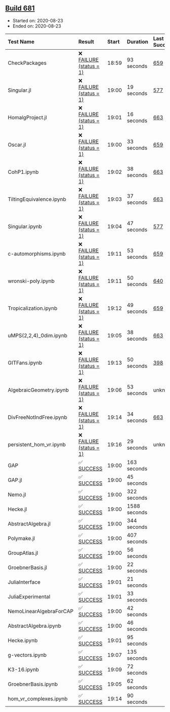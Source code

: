 ## [Build 681](https://oscarci.mathematik.uni-kl.de/job/oscar-stable/681/)

* Started on: 2020-08-23
* Ended on: 2020-08-23

| Test Name    | Result | Start | Duration | Last Success | First Failure |
|:-------------|:-------|:------|:---------|:-------------|:--------------|
| CheckPackages | ❌ [FAILURE (status = 1)](https://oscarci.mathematik.uni-kl.de/job/oscar-stable/681/artifact/logs/build-681/CheckPackages.log) | 18:59 | 93 seconds | [659](https://oscarci.mathematik.uni-kl.de/job/oscar-stable/659/) | [660](https://oscarci.mathematik.uni-kl.de/job/oscar-stable/660/) |
| Singular.jl | ❌ [FAILURE (status = 1)](https://oscarci.mathematik.uni-kl.de/job/oscar-stable/681/artifact/logs/build-681/Singular.jl.log) | 19:00 | 19 seconds | [577](https://oscarci.mathematik.uni-kl.de/job/oscar-stable/577/) | [578](https://oscarci.mathematik.uni-kl.de/job/oscar-stable/578/) |
| HomalgProject.jl | ❌ [FAILURE (status = 1)](https://oscarci.mathematik.uni-kl.de/job/oscar-stable/681/artifact/logs/build-681/HomalgProject.jl.log) | 19:01 | 16 seconds | [663](https://oscarci.mathematik.uni-kl.de/job/oscar-stable/663/) | [664](https://oscarci.mathematik.uni-kl.de/job/oscar-stable/664/) |
| Oscar.jl | ❌ [FAILURE (status = 1)](https://oscarci.mathematik.uni-kl.de/job/oscar-stable/681/artifact/logs/build-681/Oscar.jl.log) | 19:00 | 33 seconds | [659](https://oscarci.mathematik.uni-kl.de/job/oscar-stable/659/) | [660](https://oscarci.mathematik.uni-kl.de/job/oscar-stable/660/) |
| CohP1.ipynb | ❌ [FAILURE (status = 1)](https://oscarci.mathematik.uni-kl.de/job/oscar-stable/681/artifact/logs/build-681/CohP1.ipynb.log) | 19:02 | 38 seconds | [663](https://oscarci.mathematik.uni-kl.de/job/oscar-stable/663/) | [664](https://oscarci.mathematik.uni-kl.de/job/oscar-stable/664/) |
| TiltingEquivalence.ipynb | ❌ [FAILURE (status = 1)](https://oscarci.mathematik.uni-kl.de/job/oscar-stable/681/artifact/logs/build-681/TiltingEquivalence.ipynb.log) | 19:03 | 37 seconds | [663](https://oscarci.mathematik.uni-kl.de/job/oscar-stable/663/) | [664](https://oscarci.mathematik.uni-kl.de/job/oscar-stable/664/) |
| Singular.ipynb | ❌ [FAILURE (status = 1)](https://oscarci.mathematik.uni-kl.de/job/oscar-stable/681/artifact/logs/build-681/Singular.ipynb.log) | 19:04 | 47 seconds | [577](https://oscarci.mathematik.uni-kl.de/job/oscar-stable/577/) | [578](https://oscarci.mathematik.uni-kl.de/job/oscar-stable/578/) |
| c-automorphisms.ipynb | ❌ [FAILURE (status = 1)](https://oscarci.mathematik.uni-kl.de/job/oscar-stable/681/artifact/logs/build-681/c-automorphisms.ipynb.log) | 19:11 | 53 seconds | [659](https://oscarci.mathematik.uni-kl.de/job/oscar-stable/659/) | [660](https://oscarci.mathematik.uni-kl.de/job/oscar-stable/660/) |
| wronski-poly.ipynb | ❌ [FAILURE (status = 1)](https://oscarci.mathematik.uni-kl.de/job/oscar-stable/681/artifact/logs/build-681/wronski-poly.ipynb.log) | 19:11 | 50 seconds | [640](https://oscarci.mathematik.uni-kl.de/job/oscar-stable/640/) | [641](https://oscarci.mathematik.uni-kl.de/job/oscar-stable/641/) |
| Tropicalization.ipynb | ❌ [FAILURE (status = 1)](https://oscarci.mathematik.uni-kl.de/job/oscar-stable/681/artifact/logs/build-681/Tropicalization.ipynb.log) | 19:12 | 49 seconds | [659](https://oscarci.mathematik.uni-kl.de/job/oscar-stable/659/) | [660](https://oscarci.mathematik.uni-kl.de/job/oscar-stable/660/) |
| uMPS(2,2,4)_0dim.ipynb | ❌ [FAILURE (status = 1)](https://oscarci.mathematik.uni-kl.de/job/oscar-stable/681/artifact/logs/build-681/uMPS-2-2-4-_0dim.ipynb.log) | 19:05 | 38 seconds | [663](https://oscarci.mathematik.uni-kl.de/job/oscar-stable/663/) | [664](https://oscarci.mathematik.uni-kl.de/job/oscar-stable/664/) |
| GITFans.ipynb | ❌ [FAILURE (status = 1)](https://oscarci.mathematik.uni-kl.de/job/oscar-stable/681/artifact/logs/build-681/GITFans.ipynb.log) | 19:13 | 50 seconds | [398](https://oscarci.mathematik.uni-kl.de/job/oscar-stable/398/) | [399](https://oscarci.mathematik.uni-kl.de/job/oscar-stable/399/) |
| AlgebraicGeometry.ipynb | ❌ [FAILURE (status = 1)](https://oscarci.mathematik.uni-kl.de/job/oscar-stable/681/artifact/logs/build-681/AlgebraicGeometry.ipynb.log) | 19:06 | 53 seconds | unknown | unknown |
| DivFreeNotIndFree.ipynb | ❌ [FAILURE (status = 1)](https://oscarci.mathematik.uni-kl.de/job/oscar-stable/681/artifact/logs/build-681/DivFreeNotIndFree.ipynb.log) | 19:14 | 34 seconds | [663](https://oscarci.mathematik.uni-kl.de/job/oscar-stable/663/) | [664](https://oscarci.mathematik.uni-kl.de/job/oscar-stable/664/) |
| persistent_hom_vr.ipynb | ❌ [FAILURE (status = 1)](https://oscarci.mathematik.uni-kl.de/job/oscar-stable/681/artifact/logs/build-681/persistent_hom_vr.ipynb.log) | 19:16 | 29 seconds | unknown | unknown |
| GAP | ✅ [SUCCESS](https://oscarci.mathematik.uni-kl.de/job/oscar-stable/681/artifact/logs/build-681/GAP.log) | 19:00 | 163 seconds |  |  |
| GAP.jl | ✅ [SUCCESS](https://oscarci.mathematik.uni-kl.de/job/oscar-stable/681/artifact/logs/build-681/GAP.jl.log) | 19:00 | 45 seconds |  |  |
| Nemo.jl | ✅ [SUCCESS](https://oscarci.mathematik.uni-kl.de/job/oscar-stable/681/artifact/logs/build-681/Nemo.jl.log) | 19:00 | 322 seconds |  |  |
| Hecke.jl | ✅ [SUCCESS](https://oscarci.mathematik.uni-kl.de/job/oscar-stable/681/artifact/logs/build-681/Hecke.jl.log) | 19:00 | 1588 seconds |  |  |
| AbstractAlgebra.jl | ✅ [SUCCESS](https://oscarci.mathematik.uni-kl.de/job/oscar-stable/681/artifact/logs/build-681/AbstractAlgebra.jl.log) | 19:00 | 344 seconds |  |  |
| Polymake.jl | ✅ [SUCCESS](https://oscarci.mathematik.uni-kl.de/job/oscar-stable/681/artifact/logs/build-681/Polymake.jl.log) | 19:00 | 407 seconds |  |  |
| GroupAtlas.jl | ✅ [SUCCESS](https://oscarci.mathematik.uni-kl.de/job/oscar-stable/681/artifact/logs/build-681/GroupAtlas.jl.log) | 19:00 | 56 seconds |  |  |
| GroebnerBasis.jl | ✅ [SUCCESS](https://oscarci.mathematik.uni-kl.de/job/oscar-stable/681/artifact/logs/build-681/GroebnerBasis.jl.log) | 19:00 | 22 seconds |  |  |
| JuliaInterface | ✅ [SUCCESS](https://oscarci.mathematik.uni-kl.de/job/oscar-stable/681/artifact/logs/build-681/JuliaInterface.log) | 19:01 | 21 seconds |  |  |
| JuliaExperimental | ✅ [SUCCESS](https://oscarci.mathematik.uni-kl.de/job/oscar-stable/681/artifact/logs/build-681/JuliaExperimental.log) | 19:01 | 33 seconds |  |  |
| NemoLinearAlgebraForCAP | ✅ [SUCCESS](https://oscarci.mathematik.uni-kl.de/job/oscar-stable/681/artifact/logs/build-681/NemoLinearAlgebraForCAP.log) | 19:00 | 42 seconds |  |  |
| AbstractAlgebra.ipynb | ✅ [SUCCESS](https://oscarci.mathematik.uni-kl.de/job/oscar-stable/681/artifact/logs/build-681/AbstractAlgebra.ipynb.log) | 19:00 | 46 seconds |  |  |
| Hecke.ipynb | ✅ [SUCCESS](https://oscarci.mathematik.uni-kl.de/job/oscar-stable/681/artifact/logs/build-681/Hecke.ipynb.log) | 19:01 | 95 seconds |  |  |
| g-vectors.ipynb | ✅ [SUCCESS](https://oscarci.mathematik.uni-kl.de/job/oscar-stable/681/artifact/logs/build-681/g-vectors.ipynb.log) | 19:07 | 135 seconds |  |  |
| K3-16.ipynb | ✅ [SUCCESS](https://oscarci.mathematik.uni-kl.de/job/oscar-stable/681/artifact/logs/build-681/K3-16.ipynb.log) | 19:09 | 72 seconds |  |  |
| GroebnerBasis.ipynb | ✅ [SUCCESS](https://oscarci.mathematik.uni-kl.de/job/oscar-stable/681/artifact/logs/build-681/GroebnerBasis.ipynb.log) | 19:05 | 62 seconds |  |  |
| hom_vr_complexes.ipynb | ✅ [SUCCESS](https://oscarci.mathematik.uni-kl.de/job/oscar-stable/681/artifact/logs/build-681/hom_vr_complexes.ipynb.log) | 19:14 | 90 seconds |  |  |
